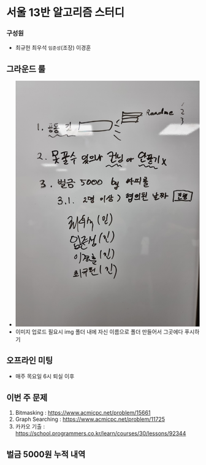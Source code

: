 # 서울 13반 알고리즘 스터디

### 구성원 
* 최규헌 최우석 `임준성`(조장) 이경훈

## 그라운드 룰
* <img src = "img/그라운드룰.jpg" width=500>
* 이미지 업로드 필요시 img 폴더 내에 자신 이름으로 폴더 만들어서 그곳에다 푸시하기

## 오프라인 미팅
* 매주 목요일 6시 퇴실 이후

## 이번 주 문제
1. Bitmasking : https://www.acmicpc.net/problem/15661
2. Graph Searching : https://www.acmicpc.net/problem/11725      
3. 카카오 기출 : https://school.programmers.co.kr/learn/courses/30/lessons/92344


## 벌금 5000원 누적 내역


